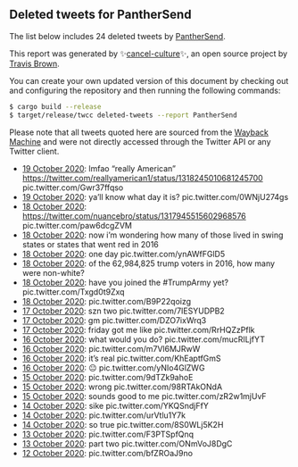 ## Deleted tweets for PantherSend

The list below includes 24 deleted tweets by
[PantherSend](https://twitter.com/PantherSend).



This report was generated by ✨[cancel-culture](https://github.com/travisbrown/cancel-culture)✨,
an open source project by [Travis Brown](https://twitter.com/travisbrown).

You can create your own updated version of this document by checking out and configuring the
repository and then running the following commands:

```bash
$ cargo build --release
$ target/release/twcc deleted-tweets --report PantherSend
```

Please note that all tweets quoted here are sourced from the
[Wayback Machine](https://web.archive.org) and were not directly accessed through the Twitter API or
any Twitter client.

* [19 October 2020](https://web.archive.org/web/20201019180908/https://twitter.com/PantherSend/status/1318252727969976324): lmfao “really American”  https://twitter.com/reallyamerican1/status/1318245010681245700  pic.twitter.com/Gwr37ffqso <!--1318252727969976324-->
* [19 October 2020](https://web.archive.org/web/20201019170414/https://twitter.com/PantherSend/status/1318236344817168385): ya’ll know what day it is? pic.twitter.com/0WNjU274gs <!--1318236344817168385-->
* [18 October 2020](https://web.archive.org/web/20201018220200/https://twitter.com/PantherSend/status/1317948927812030464): https://twitter.com/nuancebro/status/1317945515602968576  pic.twitter.com/paw6dcgZVM <!--1317948927812030464-->
* [18 October 2020](https://web.archive.org/web/20201018205801/https://twitter.com/PantherSend/status/1317932848985288707): now i’m wondering how many of those lived in swing states or states that went red in 2016 <!--1317932848985288707-->
* [18 October 2020](https://web.archive.org/web/20201018200435/https://twitter.com/PantherSend/status/1317919496569487361): one day pic.twitter.com/ynAWfFGlD5 <!--1317919496569487361-->
* [18 October 2020](https://web.archive.org/web/20201018194611/https://twitter.com/PantherSend/status/1317914823087325184): of the 62,984,825 trump voters in 2016, how many were non-white? <!--1317914823087325184-->
* [18 October 2020](https://web.archive.org/web/20201018160015/https://twitter.com/PantherSend/status/1317857857136693250): have you joined the  #TrumpArmy  yet? pic.twitter.com/Txgd0t9Zxq <!--1317857857136693250-->
* [18 October 2020](https://web.archive.org/web/20201018003257/https://twitter.com/PantherSend/status/1317624575014932482): pic.twitter.com/B9P22qoizg <!--1317624575014932482-->
* [17 October 2020](https://web.archive.org/web/20201017182924/https://twitter.com/PantherSend/status/1317533146708103168): szn two pic.twitter.com/7IESYUDPB2 <!--1317533146708103168-->
* [17 October 2020](https://web.archive.org/web/20201017163824/https://twitter.com/PantherSend/status/1317505168762699783): gm pic.twitter.com/DZO7ixWrq3 <!--1317505168762699783-->
* [17 October 2020](https://web.archive.org/web/20201017021334/https://twitter.com/PantherSend/status/1317287260904165377): friday got me like pic.twitter.com/RrHQZzPflk <!--1317287260904165377-->
* [16 October 2020](https://web.archive.org/web/20201016225406/https://twitter.com/PantherSend/status/1317237310631694337): what would you do? pic.twitter.com/mucRILjfYT <!--1317237310631694337-->
* [16 October 2020](https://web.archive.org/web/20201016180658/https://twitter.com/PantherSend/status/1317165051892146180): pic.twitter.com/m7Vl6MJRwW <!--1317165051892146180-->
* [16 October 2020](https://web.archive.org/web/20201016165642/https://twitter.com/PantherSend/status/1317147425275072515): it’s real pic.twitter.com/KhEaptfGmS <!--1317147425275072515-->
* [16 October 2020](https://web.archive.org/web/20201016024908/https://twitter.com/PantherSend/status/1316934104986886149): 😐 pic.twitter.com/yNIo4GlZWG <!--1316934104986886149-->
* [15 October 2020](https://web.archive.org/web/20201015235511/https://twitter.com/PantherSend/status/1316889438149017601): pic.twitter.com/9dTZk9ahoE <!--1316889438149017601-->
* [15 October 2020](https://web.archive.org/web/20201015232845/https://twitter.com/PantherSend/status/1316881430736142337): wrong pic.twitter.com/98RTAkONdA <!--1316881430736142337-->
* [15 October 2020](https://web.archive.org/web/20201015174345/https://twitter.com/PantherSend/status/1316796064318590976): sounds good to me pic.twitter.com/zR2w1mjUvF <!--1316796064318590976-->
* [14 October 2020](https://web.archive.org/web/20201014214539/https://twitter.com/PantherSend/status/1316495223200022535): sike pic.twitter.com/YKQSndjFfY <!--1316495223200022535-->
* [14 October 2020](https://web.archive.org/web/20201014023614/https://twitter.com/PantherSend/status/1316206090787467264): pic.twitter.com/urVtlu1Y7k <!--1316206090787467264-->
* [14 October 2020](https://web.archive.org/web/20201014004729/https://twitter.com/PantherSend/status/1316178667752620034): so true pic.twitter.com/8S0WLj5K2H <!--1316178667752620034-->
* [13 October 2020](https://web.archive.org/web/20201013215627/https://twitter.com/PantherSend/status/1316135671812292609): pic.twitter.com/F3PTSpfQnq <!--1316135671812292609-->
* [13 October 2020](https://web.archive.org/web/20201013170202/https://twitter.com/PantherSend/status/1316061559957880836): part two pic.twitter.com/ONmVoJ8DgC <!--1316061559957880836-->
* [12 October 2020](https://web.archive.org/web/20201012224722/https://twitter.com/PantherSend/status/1315785988808093696): pic.twitter.com/bfZROaJ9no <!--1315785988808093696-->
